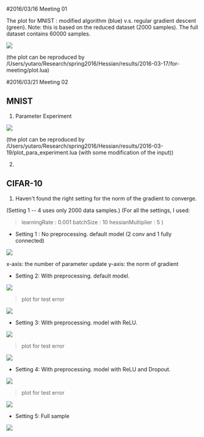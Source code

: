 
#2016/03/16 Meeting 01

The plot for MNIST : modified algorithm (blue)  v.s. regular gradient descent (green). 
Note: this is based on the reduced dataset (2000 samples). The full dataset contains 60000 samples. 

![](./img/epoch_plot.png)

(the plot can be reproduced by /Users/yutaro/Research/spring2016/Hessian/results/2016-03-17/for-meeting/plot.lua)

#2016/03/21 Meeting 02

## MNIST

1. Parameter Experiment 


![](./img/mnist-parameter-experiment/parameter_test.png)

(the plot can be reproduced by /Users/yutaro/Research/spring2016/Hessian/results/2016-03-19/plot_para_experiment.lua (with some modification of the input))


2. 


## CIFAR-10

1. Haven't found the right setting for the norm of the gradient to converge. 

(Setting 1 -- 4 uses only 2000 data samples.)
(For all the settings, I used:

> learningRate : 0.001
> batchSize : 10
> hessianMultiplier : 5
)

- Setting 1 : No preprocessing. default model (2 conv and 1 fully connected)

![](./img/cifar-100epoch-2000samples/gradientPlot_preprocess.png)

x-axis: the number of parameter update
y-axis: the norm of gradient


- Setting 2: With preprocessing. default model.

![](./img/cifar-100epoch-2000samples/gradientPlot_preprocess.png)

> plot for test error

![](./img/cifar-100epoch-2000samples/epochPlotError_preprocess.png)

- Setting 3: With preprocessing. model with ReLU.

![](./img/cifar-100epoch-2000samples/gradientPlot_preprocess_relu.png)

> plot for test error

![](./img/cifar-100epoch-2000samples/epochPlotError_preprocess_relu.png)

- Setting 4: With preprocessing. model with ReLU and Dropout.

![](./img/cifar-100epoch-2000samples/gradientPlot_preprocess_relu_drop.png)

> plot for test error

![](./img/cifar-100epoch-2000samples/epochPlotError_preprocess_relu_drop.png)

- Setting 5: Full sample

![](./img/cifar-100epoch-50000samples/gradientPlot-2016-03-20-00:16:07.png)



